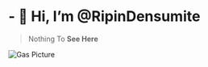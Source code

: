 # - 👋 Hi, I’m @RipinDensumite

>Nothing To **See Here**

![Gas Picture](https://upload.wikimedia.org/wikipedia/commons/thumb/f/f0/Purplesmoke.jpg/220px-Purplesmoke.jpg "GasPicuter")

<!---
RipinDensumite/RipinDensumite is a ✨ special ✨ repository because its `README.md` (this file) appears on your GitHub profile.
You can click the Preview link to take a look at your changes.
--->
